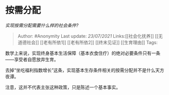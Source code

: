 # 按需分配
*实现按需分配需要什么样的社会条件?*

> Author: #Anonymity
> Last update: *23/07/2021*
> Links:[[社会化抚养]] [[无道德社会]] [[老有所依1]] [[老有所依2]] [[终末见证]] [[生育理由]]
> Tags:

数学上来说，实现终身基本生活保障（基本衣食住疗）的绝对必要条件只有一条——享受者自愿放弃生育。

去掉“坐吃福利指数增长”这条，实现基本生存条件相关的按需分配并不是什么天方夜谭。

注意，这并不代表主张这种政策，只是陈述一个基本事实。

